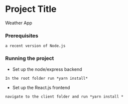 # Project Title
Weather App 


### Prerequisites

```
a recent version of Node.js
```

### Running the project 

* Set up the node/express backend

```
In the root folder run *yarn install*
```

* Set up the React.js frontend 

```
navigate to the client folder and run *yarn install *
```
